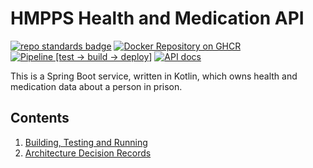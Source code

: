 # HMPPS Health and Medication API

[![repo standards badge](https://img.shields.io/badge/endpoint.svg?&style=flat&logo=github&url=https%3A%2F%2Foperations-engineering-reports.cloud-platform.service.justice.gov.uk%2Fapi%2Fv1%2Fcompliant_public_repositories%2Fhmpps-health-and-medication-api)](https://operations-engineering-reports.cloud-platform.service.justice.gov.uk/public-report/hmpps-health-and-medication-api "Link to report")
[![Docker Repository on GHCR](https://img.shields.io/badge/ghcr.io-repository-2496ED.svg?logo=docker)](https://ghcr.io/ministryofjustice/hmpps-health-and-medication-api)
[![Pipeline [test -> build -> deploy]](https://github.com/ministryofjustice/hmpps-health-and-medication-api/actions/workflows/pipeline.yml/badge.svg?branch=main)](https://github.com/ministryofjustice/hmpps-health-and-medication-api/actions/workflows/pipeline.yml)
[![API docs](https://img.shields.io/badge/API_docs_-view-85EA2D.svg?logo=swagger)](https://health-and-medication-api-dev.hmpps.service.justice.gov.uk/swagger-ui/index.html)

This is a Spring Boot service, written in Kotlin, which owns health and medication data about a person in prison.

## Contents

1. [Building, Testing and Running](readme/build_test_run.md)
2. [Architecture Decision Records](architecture-decision-record/README.md)
